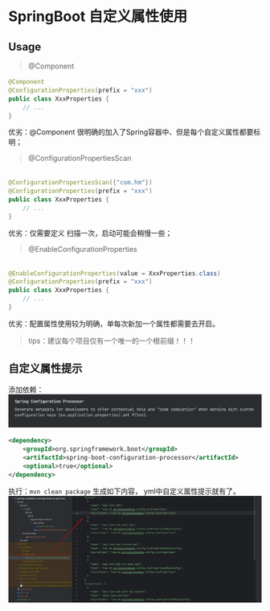 # SpringBoot 自定义属性使用

## Usage
> @Component
```java
@Component
@ConfigurationProperties(prefix = "xxx")
public class XxxProperties {
    // ...
}
```
优劣：@Component 很明确的加入了Spring容器中、但是每个自定义属性都要标明；

> @ConfigurationPropertiesScan
```java

@ConfigurationPropertiesScan({"com.hm"})
@ConfigurationProperties(prefix = "xxx")
public class XxxProperties {
    // ...
}
```
优劣：仅需要定义 扫描一次，启动可能会稍慢一些；

> @EnableConfigurationProperties
```java

@EnableConfigurationProperties(value = XxxProperties.class)
@ConfigurationProperties(prefix = "xxx")
public class XxxProperties {
    // ...
}
```
优劣：配置属性使用较为明确，单每次新加一个属性都需要去开启。

> tips：建议每个项目仅有一个唯一的一个根前缀！！！

## 自定义属性提示

添加依赖：
![spring-boot-configuration-processor.png](./images/spring-boot-configuration-processor.jpg)
```xml
<dependency>
    <groupId>org.springframework.boot</groupId>
    <artifactId>spring-boot-configuration-processor</artifactId>
    <optional>true</optional>
</dependency>
```

执行：`mvn clean package` 生成如下内容， yml中自定义属性提示就有了。
![gen-configuration-metadata.jpg](./images/gen-configuration-metadata.jpg)